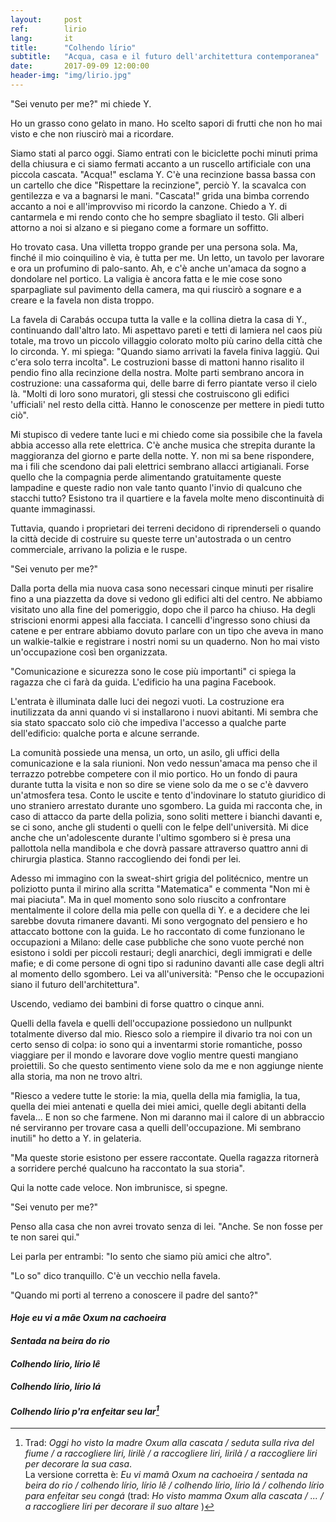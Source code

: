 ```yaml
---
layout:     post
ref:		lirio
lang: 		it
title:      "Colhendo lírio"
subtitle:   "Acqua, casa e il futuro dell'architettura contemporanea"
date:       2017-09-09 12:00:00
header-img: "img/lirio.jpg"
---
```


"Sei venuto per me?" mi chiede Y. 

Ho un grasso cono gelato in mano. Ho scelto sapori di frutti che non ho mai visto e che non riuscirò mai a ricordare.

Siamo stati al parco oggi. Siamo entrati con le biciclette pochi minuti prima della chiusura e ci siamo fermati accanto a un ruscello artificiale con una piccola cascata. "Acqua!" esclama Y. C'è una recinzione bassa bassa con un cartello che dice "Rispettare la recinzione", perciò Y. la scavalca con gentilezza e va a bagnarsi le mani. "Cascata!" grida una bimba correndo accanto a noi e all'improvviso mi ricordo la canzone. Chiedo a Y. di cantarmela e mi rendo conto che ho sempre sbagliato il testo. Gli alberi attorno a noi si alzano e si piegano come a formare un soffitto.

Ho trovato casa. Una villetta troppo grande per una persona sola. Ma, finché il mio coinquilino è via, è tutta per me. Un letto, un tavolo per lavorare e ora un profumino di palo-santo. Ah, e c'è anche un'amaca da sogno a dondolare nel portico. La valigia è ancora fatta e le mie cose sono sparpagliate sul pavimento della camera, ma qui riuscirò a sognare e a creare e la favela non dista troppo.

La favela di Carabás occupa tutta la valle e la collina dietra la casa di Y., continuando dall'altro lato. Mi aspettavo pareti e tetti di lamiera nel caos più totale, ma trovo un piccolo villaggio colorato molto più carino della città che lo circonda. Y. mi spiega: "Quando siamo arrivati la favela finiva laggiù. Qui c'era solo terra incolta". Le costruzioni basse di mattoni hanno risalito il pendio fino alla recinzione della nostra. Molte parti sembrano ancora in costruzione: una cassaforma qui, delle barre di ferro piantate verso il cielo là. "Molti di loro sono muratori, gli stessi che costruiscono gli edifici 'ufficiali' nel resto della città. Hanno le conoscenze per mettere in piedi tutto ciò".

Mi stupisco di vedere tante luci e mi chiedo come sia possibile che la favela abbia accesso alla rete elettrica. C'è anche musica che strepita durante la maggioranza del giorno e parte della notte. Y. non mi sa bene rispondere, ma i fili che scendono dai pali elettrici sembrano allacci artigianali. Forse quello che la compagnia perde alimentando gratuitamente queste lampadine e queste radio non vale tanto quanto l'invio di qualcuno che stacchi tutto? Esistono tra il quartiere e la favela molte meno discontinuità di quante immaginassi.

Tuttavia, quando i proprietari dei terreni decidono di riprenderseli o quando la città decide di costruire su queste terre un'autostrada o un centro commerciale, arrivano la polizia e le ruspe.

"Sei venuto per me?"

Dalla porta della mia nuova casa sono necessari cinque minuti per risalire fino a una piazzetta da dove si vedono gli edifici alti del centro. Ne abbiamo visitato uno alla fine del pomeriggio, dopo che il parco ha chiuso. Ha degli striscioni enormi appesi alla facciata. I cancelli d'ingresso sono chiusi da catene e per entrare abbiamo dovuto parlare con un tipo che aveva in mano un walkie-talkie e registrare i nostri nomi su un quaderno. Non ho mai visto un'occupazione così ben organizzata.

"Comunicazione e sicurezza sono le cose più importanti" ci spiega la ragazza che ci farà da guida. L'edificio ha una pagina Facebook.

L'entrata è illuminata dalle luci dei negozi vuoti. La costruzione era inutilizzata da anni quando vi si installarono i nuovi abitanti. Mi sembra che sia stato spaccato solo ciò che impediva l'accesso a qualche parte dell'edificio: qualche porta e alcune serrande.

La comunità possiede una mensa, un orto, un asilo, gli uffici della comunicazione e la sala riunioni. Non vedo nessun'amaca ma penso che il terrazzo potrebbe competere con il mio portico. Ho un fondo di paura durante tutta la visita e non so dire se viene solo da me o se c'è davvero un'atmosfera tesa. Conto le uscite e tento d'indovinare lo statuto giuridico di uno straniero arrestato durante uno sgombero. La guida mi racconta che, in caso di attacco da parte della polizia, sono soliti mettere i bianchi davanti e, se ci sono, anche gli studenti o quelli con le felpe dell'università. Mi dice anche che un'adolescente durante l'ultimo sgombero si è presa una pallottola nella mandibola e che dovrà passare attraverso quattro anni di chirurgia plastica. Stanno raccogliendo dei fondi per lei.

Adesso mi immagino con la sweat-shirt grigia del politécnico, mentre un poliziotto punta il mirino alla scritta "Matematica" e commenta "Non mi è mai piaciuta". Ma in quel momento sono solo riuscito a confrontare mentalmente il colore della mia pelle con quella di Y. e a decidere che lei sarebbe dovuta rimanere davanti. Mi sono vergognato del pensiero e ho attaccato bottone con la guida. Le ho raccontato di come funzionano le occupazioni a Milano: delle case pubbliche che sono vuote perché non esistono i soldi per piccoli restauri; degli anarchici, degli immigrati e delle mafie; e di come persone di ogni tipo si radunino davanti alle case degli altri al momento dello sgombero. Lei va all'università: "Penso che le occupazioni siano il futuro dell'architettura".

Uscendo, vediamo dei bambini di forse quattro o cinque anni.

Quelli della favela e quelli dell'occupazione possiedono un nullpunkt totalmente diverso dal mio. Riesco solo a riempire il divario tra noi con un certo senso di colpa: io sono qui a inventarmi storie romantiche, posso viaggiare per il mondo e lavorare dove voglio mentre questi mangiano proiettili. So che questo sentimento viene solo da me e non aggiunge niente alla storia, ma non ne trovo altri.

"Riesco a vedere tutte le storie: la mia, quella della mia famiglia, la tua, quella dei miei antenati e quella dei miei amici, quelle degli abitanti della favela... E non so che farmene. Non mi daranno mai il calore di un abbraccio né serviranno per trovare casa a quelli dell'occupazione. Mi sembrano inutili" ho detto a Y. in gelateria.

"Ma queste storie esistono per essere raccontate. Quella ragazza ritornerà a sorridere perché qualcuno ha raccontato la sua storia".

Qui la notte cade veloce. Non imbrunisce, si spegne.

"Sei venuto per me?"

Penso alla casa che non avrei trovato senza di lei. "Anche. Se non fosse per te non sarei qui."

Lei parla per entrambi: "Io sento che siamo più amici che altro".

"Lo so" dico tranquillo. C'è un vecchio nella favela.

"Quando mi porti al terreno a conoscere il padre del santo?"  


#### *Hoje eu vi a mãe Oxum na cachoeira*
 
#### *Sentada na beira do rio*

#### *Colhendo lírio, lírio lê*

#### *Colhendo lírio, lírio lá*

#### *Colhendo lírio p'ra enfeitar seu lar[^song]*


[^song]: Trad: *Oggi ho visto la madre Oxum alla cascata / seduta sulla riva del fiume / a raccogliere liri, lirilè / a raccogliere liri, lirilà / a raccogliere liri per decorare la sua casa*.         
         La versione corretta è: *Eu vi mamã Oxum na cachoeira / sentada na beira do rio / colhendo lírio, lírio lê / colhendo lírio, lírio lá / colhendo lírio para enfeitar seu congá* (trad: *Ho visto mamma Oxum alla cascata / ... / a raccogliere liri per decorare il suo altare* )


